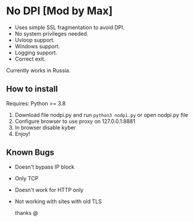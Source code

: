 # No DPI [Mod by Max]
- Uses simple SSL fragmentation to avoid DPI.
- No system privileges needed.
- Uvloop support.
- Windows support.
- Logging support.
- Correct exit.


Currently works in Russia.

## How to install

Requires: Python >= 3.8

1) Download file nodpi.py and run `python3 nodpi.py` or open nodpi.py file
2) Configure browser to use proxy on 127.0.0.1:8881
3) In browser disable kyber
4) Enjoy!

## Known Bugs

- Doesn't bypass IP block
- Only TCP
- Doesn't work for HTTP only
- Not working with sites with old TLS

  thanks @
